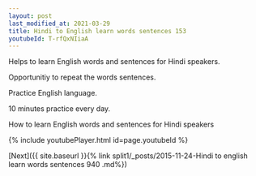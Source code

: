 ```yaml
---
layout: post
last_modified_at: 2021-03-29
title: Hindi to English learn words sentences 153 
youtubeId: T-rfQxNIiaA
---
```

 
 
Helps to learn English words and sentences for Hindi speakers.

Opportunitiy to repeat the words sentences. 

Practice English language. 
 
10 minutes practice every day. 
 
How to learn English words and sentences for Hindi speakers 
 
{% include youtubePlayer.html id=page.youtubeId %}
 
 
[Next]({{ site.baseurl }}{% link  split1/_posts/2015-11-24-Hindi to english learn words sentences 940 .md%})
 
